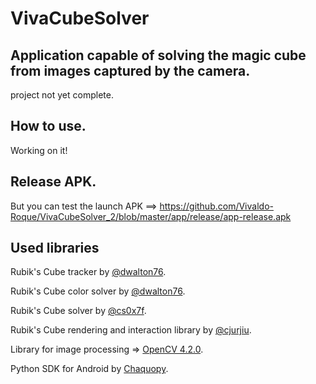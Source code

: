 
# VivaCubeSolver

## Application capable of solving the magic cube from images captured by the camera.

project not yet complete.<br />

## How to use.

Working on it!<br />

## Release APK.

But you can test the launch APK ==> https://github.com/Vivaldo-Roque/VivaCubeSolver_2/blob/master/app/release/app-release.apk <br />

## Used libraries

Rubik's Cube tracker by [@dwalton76](https://github.com/dwalton76/rubiks-cube-tracker).<br />

Rubik's Cube color solver by [@dwalton76](https://github.com/dwalton76/rubiks-color-resolver).<br />

Rubik's Cube solver by [@cs0x7f](https://github.com/cs0x7f/min2phase).<br />

Rubik's Cube rendering and interaction library by [@cjurjiu](https://github.com/cjurjiu/AnimCubeAndroid).<br />

Library for image processing => [OpenCV 4.2.0](https://sourceforge.net/projects/opencvlibrary/files/4.2.0/opencv-4.2.0-android-sdk.zip/download).<br />

Python SDK for Android by [Chaquopy](https://chaquo.com/chaquopy/).<br />
